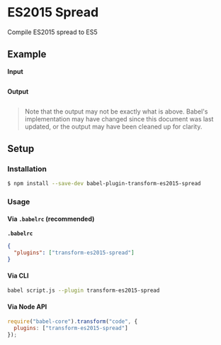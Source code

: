 # ES2015 Spread

Compile ES2015 spread to ES5

## Example

**Input**

```js
```

**Output**

```js
```

> Note that the output may not be exactly what is above. Babel's implementation
> may have changed since this document was last updated, or the output may have
> been cleaned up for clarity.

## Setup

### Installation

```sh
$ npm install --save-dev babel-plugin-transform-es2015-spread
```

### Usage

#### Via `.babelrc` (recommended)

**`.babelrc`**

```json
{
  "plugins": ["transform-es2015-spread"]
}
```

#### Via CLI

```sh
babel script.js --plugin transform-es2015-spread
```

#### Via Node API

```js
require("babel-core").transform("code", {
  plugins: ["transform-es2015-spread"]
});
```
